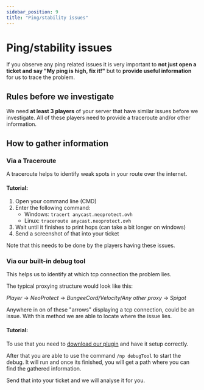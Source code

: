 ```yaml
---
sidebar_position: 9
title: "Ping/stability issues"
---
```


# Ping/stability issues

If you observe any ping related issues it is very important to **not just open a ticket and say
"My ping is high, fix it!"** but to **provide useful information** for us to trace the problem.

## Rules before we investigate

We need **at least 3 players** of your server that have similar issues before we investigate.
All of these players need to provide a traceroute and/or other information.

## How to gather information

### Via a Traceroute

A traceroute helps to identify weak spots in your route over the internet.

#### Tutorial:

1. Open your command line (CMD)
2. Enter the following command:
   - Windows: `tracert anycast.neoprotect.ovh`
   - Linux: `traceroute anycast.neoprotect.ovh`
3. Wait until it finishes to print hops (can take a bit longer on windows)
4. Send a screenshot of that into your ticket

Note that this needs to be done by the players having these issues.

### Via our built-in debug tool

This helps us to identify at which tcp connection the problem lies.

The typical proxying structure would look like this:

_Player_ -> _NeoProtect_ -> _BungeeCord/Velocity/Any other proxy_ -> _Spigot_

Anywhere in on of these "arrows" displaying a tcp connection, could be an issue.
With this method we are able to locate where the issue lies.

#### Tutorial:

To use that you need to [download our plugin](../features/plugin.md#install-instructions) and have it setup correctly.

After that you are able to use the command `/np debugTool` to start the debug.
It will run and once its finished, you will get a path where you can find the gathered information.

Send that into your ticket and we will analyse it for you.
